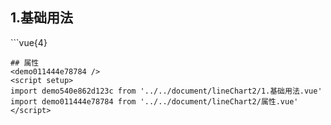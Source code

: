 ## 1.基础用法
<demo540e862d123c />
```vue{4}
<template>
    <line-chart-2 v-bind="chartOption" ref="chartRef"></line-chart-2>
</template>

<script setup>
import { ref, onMounted } from 'vue';

const chartRef = ref();

const xAxisData = new Array(12).fill().map((n, i) => `${ i + 1 }月`);
const seriesData = [
    {
        // 需要指定 y 轴索引
        yAxisIndex: 0,
        data: [53, 82, 97, 99, 87, 98, 94, 74, 74, 52, 62, 63]
    },
    {
        yAxisIndex: 1,
        data: [112, 131, 144, 117, 107, 147, 146, 135, 108, 107, 134, 125]
    }
];
const yAxisName = ['亿元', '%'];
const legendData = ['销售额', '贸易额'];
const chartOption = {
    showCount: 9,
    xAxisData,
    seriesData,
    yAxisName,
    legendData
};

onMounted(() => chartRef.value.renderChart());
</script>
<style lang="scss" scoped>
.zrx-chart {
    height: 664px;
    background-color: #144e8f;
}
</style>
```
## 属性
<demo011444e78784 />
<script setup>
import demo540e862d123c from '../../document/lineChart2/1.基础用法.vue'
import demo011444e78784 from '../../document/lineChart2/属性.vue'
</script>